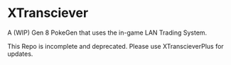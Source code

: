 # XTransciever
A (WIP) Gen 8 PokeGen that uses the in-game LAN Trading System.

This Repo is incomplete and deprecated. Please use XTranscieverPlus for updates.

